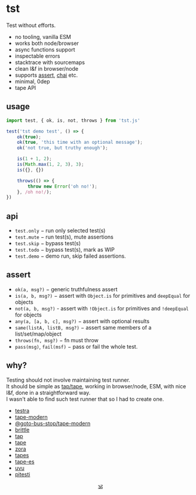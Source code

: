 # tst

Test without <em>e</em>fforts.

* no tooling, vanilla ESM
* works both node/browser
* async functions support
* inspectable errors
* stacktrace with sourcemaps
* clean l&f in browser/node
* supports [assert](https://www.npmjs.com/package/assert), [chai](https://www.npmjs.com/package/chai) etc.
* minimal, 0dep
* tape API

## usage

```js
import test, { ok, is, not, throws } from 'tst.js'

test('tst demo test', () => {
	ok(true);
	ok(true, 'this time with an optional message');
	ok('not true, but truthy enough');

	is(1 + 1, 2);
	is(Math.max(1, 2, 3), 3);
	is({}, {})

	throws(() => {
		throw new Error('oh no!');
	}, /oh no!/);
})
```

## api

* `test.only` − run only selected test(s)
* `test.mute` − run test(s), mute assertions
* `test.skip` − bypass test(s)
* `test.todo` − bypass test(s), mark as WIP
* `test.demo` − demo run, skip failed assertions.

## assert

* `ok(a, msg?)` − generic truthfulness assert
* `is(a, b, msg?)` − assert with `Object.is` for primitives and `deepEqual` for objects
* `not(a, b, msg?)` - assert with `!Object.is` for primitives and `!deepEqual` for objects
* `any(a, [a, b, c], msg?)` − assert with optional results
* `same(listA, listB, msg?)` − assert same members of a list/set/map/object
* `throws(fn, msg?)` − fn must throw
* `pass(msg)`, `fail(msf)` − pass or fail the whole test.

## why?

Testing should not involve maintaining test runner.<br/>
It should be simple as [tap/tape](https://ghub.io/tape), working in browser/node, ESM, with nice l&f, done in a straightforward way.<br/>
I wasn't able to find such test runner that so I had to create one.

* [testra](https://github.com/eliot-akira/testra)
* [tape-modern](https://ghub.io/tape-modern)
* [@goto-bus-stop/tape-modern](https://github.com/goto-bus-stop/tape-modern#readme)
* [brittle](https://github.com/davidmarkclements/brittle)
* [tap](https://ghub.io/tap)
* [tape](https://github.com/tape-testing/tape)
* [zora](https://github.com/lorenzofox3/zora)
* [tapes](https://www.npmjs.com/package/tapes)
* [tape-es](https://github.com/vanillaes/tape-es)
* [uvu](https://github.com/lukeed/uvu)
* [pitesti](https://github.com/bengl/pitesti)

<p align="center"><a href="https://github.com/krishnized/license">🕉️</a></p>
